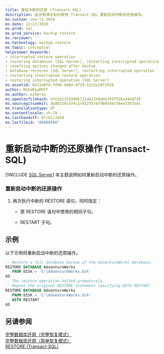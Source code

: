 ```yaml
---
title: 重启中断的还原 (Transact-SQL)
description: 此示例演示如何使用 Transact-SQL 重新启动中断的还原操作。
ms.custom: seo-lt-2019
ms.date: 12/17/2019
ms.prod: sql
ms.prod_service: backup-restore
ms.reviewer: ''
ms.technology: backup-restore
ms.topic: conceptual
helpviewer_keywords:
- interrupted restore operation
- restoring databases [SQL Server], restarting interrupted operation
- resetting options changed after backup
- database restores [SQL Server], restarting interrupted operation
- restarting interrupted restore operation
- restoring interrupted operation [SQL Server]
ms.assetid: 6413a07d-fd90-448d-8f29-12c5a1972618
author: MikeRayMSFT
ms.author: mikeray
ms.openlocfilehash: bfe32215d30b6722a621b0ebb3f0f556a34ddf26
ms.sourcegitcommit: da88320c474c1c9124574f90d549c50ee3387b4c
ms.translationtype: HT
ms.contentlocale: zh-CN
ms.lasthandoff: 07/01/2020
ms.locfileid: "85669590"
---
```

# <a name="restart-an-interrupted-restore-operation-transact-sql"></a>重新启动中断的还原操作 (Transact-SQL)
 [!INCLUDE [SQL Server](../../includes/applies-to-version/sqlserver.md)]
  本主题说明如何重新启动中断的还原操作。  
  
### <a name="to-restart-an-interrupted-restore-operation"></a>重新启动中断的还原操作  
  
1.  再次执行中断的 RESTORE 语句，同时指定：  
  
    -   原 RESTORE 语句中使用的相同子句。  
  
    -   RESTART 子句。  
  
## <a name="example"></a>示例  
 以下示例将重新启动中断的还原操作。  
  
```sql  
-- Restore a full database backup of the AdventureWorks database.  
RESTORE DATABASE AdventureWorks  
   FROM DISK = 'C:\AdventureWorks.bck'  
GO  
-- The restore operation halted prematurely.  
-- Repeat the original RESTORE statement specifying WITH RESTART.  
RESTORE DATABASE AdventureWorks   
   FROM DISK = 'C:\AdventureWorks.bck'  
   WITH RESTART  
GO  
```  
  
## <a name="see-also"></a>另请参阅  
 [完整数据库还原（完整恢复模式）](../../relational-databases/backup-restore/complete-database-restores-full-recovery-model.md)   
 [完整数据库还原（简单恢复模式）](../../relational-databases/backup-restore/complete-database-restores-simple-recovery-model.md)   
 [RESTORE &#40;Transact-SQL&#41;](../../t-sql/statements/restore-statements-transact-sql.md)  
  
  
